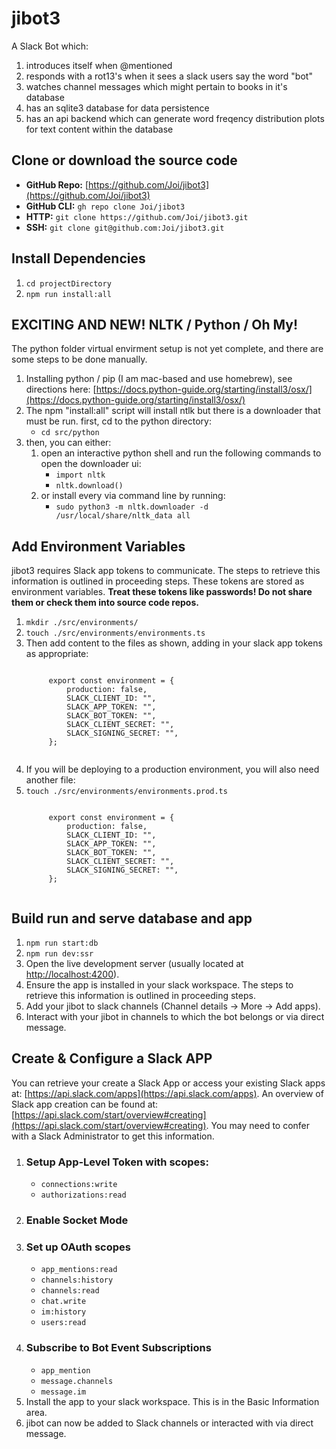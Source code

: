 # jibot3

A Slack Bot which:
1. introduces itself when @mentioned
1. responds with a rot13's when it sees a slack users say the word "bot"
1. watches channel messages which might pertain to books in it's database
1. has an sqlite3 database for data persistence
1. has an api backend which can generate word freqency distribution plots for text content within the database

## Clone or download the source code

* **GitHub Repo:** [https://github.com/Joi/jibot3](https://github.com/Joi/jibot3)
* **GitHub CLI:** `gh repo clone Joi/jibot3`
* **HTTP:** `git clone https://github.com/Joi/jibot3.git`
* **SSH:** `git clone git@github.com:Joi/jibot3.git`

## Install Dependencies
1. `cd projectDirectory`
1. `npm run install:all`

## EXCITING AND NEW! NLTK / Python / Oh My!
The python folder virtual envirment setup is not yet complete, and there are some steps to be done manually.
1. Installing python / pip (I am mac-based and use homebrew), see directions here: [https://docs.python-guide.org/starting/install3/osx/](https://docs.python-guide.org/starting/install3/osx/)
1. The npm "install:all" script will install ntlk but there is a downloader that must be run. first, cd to the python directory:
	* `cd src/python`
1. then, you can either:
	1. open an interactive python shell and run the following commands to open the downloader ui:
		* `import nltk`
		* `nltk.download()`
	1. or install every via command line by running:
		* `sudo python3 -m nltk.downloader -d /usr/local/share/nltk_data all`

## Add Environment Variables

jibot3 requires Slack app tokens to communicate. The steps to retrieve this information is outlined in proceeding steps. These tokens are stored as environment variables. **Treat these tokens like passwords! Do not share them or check them into source code repos.**

1. `mkdir ./src/environments/`
1. `touch ./src/environments/environments.ts`
1. Then add content to the files as shown, adding in your slack app tokens as appropriate:
	<pre><code>
		export const environment = {
			production: false,
			SLACK_CLIENT_ID: "",
			SLACK_APP_TOKEN: "",
			SLACK_BOT_TOKEN: "",
			SLACK_CLIENT_SECRET: "",
			SLACK_SIGNING_SECRET: "",
		};
	</code></pre>
1. If you will be deploying to a production environment, you will also need another file:
1. `touch ./src/environments/environments.prod.ts`
	<pre><code>
		export const environment = {
			production: false,
			SLACK_CLIENT_ID: "",
			SLACK_APP_TOKEN: "",
			SLACK_BOT_TOKEN: "",
			SLACK_CLIENT_SECRET: "",
			SLACK_SIGNING_SECRET: "",
		};
	</code></pre>

## Build run and serve database and app
1. `npm run start:db`
1. `npm run dev:ssr`
1. Open the live development server (usually located at [http://localhost:4200](http://localhost:4200)).
1. Ensure the app is installed in your slack workspace.  The steps to retrieve this information is outlined in proceeding steps.
1. Add your jibot to slack channels (Channel details -> More -> Add apps).
1. Interact with your jibot in channels to which the bot belongs or via direct message.

## Create & Configure a Slack APP

You can retrieve your create a Slack App or access your existing Slack apps at: [https://api.slack.com/apps](https://api.slack.com/apps). An overview of Slack app creation can be found at: [https://api.slack.com/start/overview#creating](https://api.slack.com/start/overview#creating). You may need to confer with a Slack Administrator to get this information.

1. ### Setup App-Level Token with scopes:
	* `connections:write`
	* `authorizations:read`
1. ### Enable Socket Mode
1. ### Set up OAuth scopes
	* `app_mentions:read`
	* `channels:history`
	* `channels:read`
	* `chat.write`
	* `im:history`
	* `users:read`
1. ### Subscribe to Bot Event Subscriptions
	* `app_mention`
	* `message.channels`
	* `message.im`
1. Install the app to your slack workspace. This is in the Basic Information area.
1. jibot can now be added to Slack channels or interacted with via direct message.